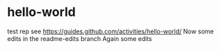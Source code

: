 # hello-world
test rep see https://guides.github.com/activities/hello-world/
Now some edits in the readme-edits branch
Again some edits
